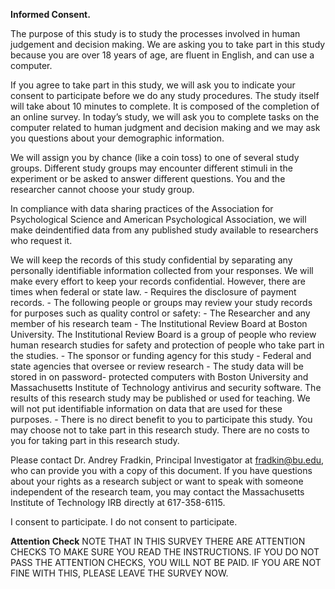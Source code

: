 **Informed Consent.**

The purpose of this study is to study the processes involved in human judgement and decision making. We are asking you to take part in this study because you are over 18 years of age, are fluent in English, and can use a computer.

If you agree to take part in this study, we will ask you to indicate your consent to participate before we do any study procedures. The study itself will take about 10 minutes to complete. It is composed of the completion of an online survey. In today’s study, we will ask you to complete tasks on the computer related to human judgment and decision making and we may ask you questions about your demographic information.

We will assign you by chance (like a coin toss) to one of several study groups. Different study groups may encounter different stimuli in the experiment or be asked to answer different questions. You and the researcher cannot choose your study group.

In compliance with data sharing practices of the Association for Psychological Science and American Psychological Association, we will make deindentified data from any published study available to researchers who request it.

We will keep the records of this study confidential by separating any personally identifiable information collected from your responses. We will make every effort to keep your records confidential. However, there are times when federal or state law.
	 - Requires the disclosure of payment records.
	 - The following people or groups may review your study records for purposes such as quality control or safety:
	 - The Researcher and any member of his research team
	 - The Institutional Review Board at Boston University. The Institutional Review Board is a group of people who review human research studies for safety and protection of people who take part in the studies.
	 - The sponsor or funding agency for this study
	 - Federal and state agencies that oversee or review research
	 - The study data will be stored in on password- protected computers with Boston University and Massachusetts Institute of Technology antivirus and security software. The results of this research study may be published or used for teaching. We will not put identifiable information on data that are used for these purposes.
	 - There is no direct benefit to you to participate this study. You may choose not to take part in this research study. There are no costs to you for taking part in this research study. 

Please contact Dr. Andrey Fradkin, Principal Investigator at fradkin@bu.edu, who can provide you with a copy of this document. If you have questions about your rights as a research subject or want to speak with someone independent of the research team, you may contact the Massachusetts Institute of Technology IRB directly at 617-358-6115.

I consent to participate.
I do not consent to participate.

**Attention Check**
NOTE THAT IN THIS SURVEY THERE ARE ATTENTION CHECKS TO MAKE SURE YOU READ THE INSTRUCTIONS. IF YOU DO NOT PASS THE ATTENTION CHECKS, YOU WILL NOT BE PAID. IF YOU ARE NOT FINE WITH THIS, PLEASE LEAVE THE SURVEY NOW.